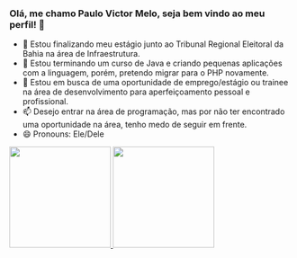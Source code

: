 ### Olá, me chamo Paulo Victor Melo, seja bem vindo ao meu perfil! 👋

- 🔭 Estou finalizando meu estágio junto ao Tribunal Regional Eleitoral da Bahia na área de Infraestrutura.
- 🌱 Estou terminando um curso de Java e criando pequenas aplicações com a linguagem, porém, pretendo migrar para o PHP novamente.
- 🤔 Estou em busca de uma oportunidade de emprego/estágio ou trainee na área de desenvolvimento para aperfeiçoamento pessoal e profissional.
- 📫 Desejo entrar na área de programação, mas por não ter encontrado uma oportunidade na área, tenho medo de seguir em frente.
- 😄 Pronouns: Ele/Dele

 <div>
  <a href="https://github.com/hipaulo">
  <img height="180em" src="https://github-readme-stats.vercel.app/api?username=hipaulo&show_icons=true&theme=dark&include_all_commits=true&count_private=true"/>
  <img height="180em" src="https://github-readme-stats.vercel.app/api/top-langs/?username=hipaulo&layout=compact&langs_count=7&theme=dark"/>
</div>

